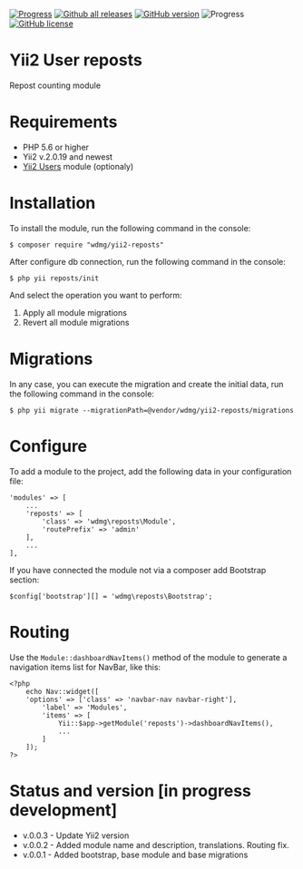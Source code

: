 [![Progress](https://img.shields.io/badge/required-Yii2_v2.0.13-blue.svg)](https://packagist.org/packages/yiisoft/yii2)
[![Github all releases](https://img.shields.io/github/downloads/wdmg/yii2-reposts/total.svg)](https://GitHub.com/wdmg/yii2-reposts/releases/)
[![GitHub version](https://badge.fury.io/gh/wdmg/yii2-reposts.svg)](https://github.com/wdmg/yii2-reposts)
![Progress](https://img.shields.io/badge/progress-in_development-red.svg)
[![GitHub license](https://img.shields.io/github/license/wdmg/yii2-reposts.svg)](https://github.com/wdmg/yii2-reposts/blob/master/LICENSE)

# Yii2 User reposts
Repost counting module

# Requirements 
* PHP 5.6 or higher
* Yii2 v.2.0.19 and newest
* [Yii2 Users](https://github.com/wdmg/yii2-users) module (optionaly)

# Installation
To install the module, run the following command in the console:

`$ composer require "wdmg/yii2-reposts"`

After configure db connection, run the following command in the console:

`$ php yii reposts/init`

And select the operation you want to perform:
  1) Apply all module migrations
  2) Revert all module migrations

# Migrations
In any case, you can execute the migration and create the initial data, run the following command in the console:

`$ php yii migrate --migrationPath=@vendor/wdmg/yii2-reposts/migrations`

# Configure
To add a module to the project, add the following data in your configuration file:

    'modules' => [
        ...
        'reposts' => [
            'class' => 'wdmg\reposts\Module',
            'routePrefix' => 'admin'
        ],
        ...
    ],

If you have connected the module not via a composer add Bootstrap section:

`
$config['bootstrap'][] = 'wdmg\reposts\Bootstrap';
`

# Routing
Use the `Module::dashboardNavItems()` method of the module to generate a navigation items list for NavBar, like this:

    <?php
        echo Nav::widget([
        'options' => ['class' => 'navbar-nav navbar-right'],
            'label' => 'Modules',
            'items' => [
                Yii::$app->getModule('reposts')->dashboardNavItems(),
                ...
            ]
        ]);
    ?>

# Status and version [in progress development]
* v.0.0.3 - Update Yii2 version
* v.0.0.2 - Added module name and description, translations. Routing fix.
* v.0.0.1 - Added bootstrap, base module and base migrations